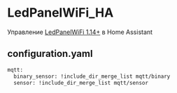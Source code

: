 # LedPanelWiFi_HA
Управление [LedPanelWiFi 1.14+](https://github.com/vvip-68/LedPanelWiFi) в Home Assistant

## configuration.yaml

```sh
mqtt:
  binary_sensor: !include_dir_merge_list mqtt/binary
  sensor: !include_dir_merge_list mqtt/sensor
```
